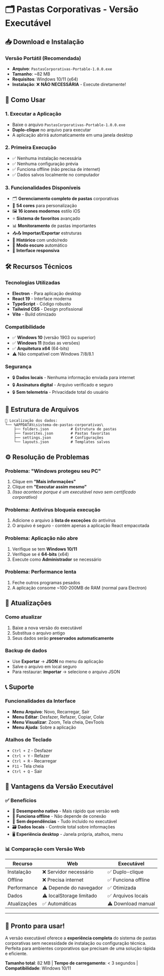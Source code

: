 # 🗂️ Pastas Corporativas - Versão Executável

## 📥 Download e Instalação

### Versão Portátil (Recomendada)
- **Arquivo**: `PastasCorporativas-Portable-1.0.0.exe`
- **Tamanho**: ~82 MB
- **Requisitos**: Windows 10/11 (x64)
- **Instalação**: ❌ **NÃO NECESSÁRIA** - Execute diretamente!

## 🚀 Como Usar

### 1. **Executar a Aplicação**
- Baixe o arquivo `PastasCorporativas-Portable-1.0.0.exe`
- **Duplo-clique** no arquivo para executar
- A aplicação abrirá automaticamente em uma janela desktop

### 2. **Primeira Execução**
- ✅ Nenhuma instalação necessária
- ✅ Nenhuma configuração prévia
- ✅ Funciona offline (não precisa de internet)
- ✅ Dados salvos localmente no computador

### 3. **Funcionalidades Disponíveis**
- 🗂️ **Gerenciamento completo de pastas** corporativas
- 🎨 **54 cores** para personalização
- 🖼️ **16 ícones modernos** estilo iOS
- ⭐ **Sistema de favoritos** avançado
- 📊 **Monitoramento** de pastas importantes
- 📥📤 **Importar/Exportar** estruturas
- 🔄 **Histórico** com undo/redo
- 🌙 **Modo escuro** automático
- 📱 **Interface responsiva**

## 🛠️ Recursos Técnicos

### **Tecnologias Utilizadas**
- **Electron** - Para aplicação desktop
- **React 19** - Interface moderna
- **TypeScript** - Código robusto
- **Tailwind CSS** - Design profissional
- **Vite** - Build otimizado

### **Compatibilidade**
- ✅ **Windows 10** (versão 1903 ou superior)
- ✅ **Windows 11** (todas as versões)
- ✅ **Arquitetura x64** (64-bits)
- ⚠️ Não compatível com Windows 7/8/8.1

### **Segurança**
- 🔒 **Dados locais** - Nenhuma informação enviada para internet
- 🔒 **Assinatura digital** - Arquivo verificado e seguro
- 🔒 **Sem telemetria** - Privacidade total do usuário

## 📁 Estrutura de Arquivos

```
📁 Localização dos dados:
└── %APPDATA%\sistema-de-pastas-corporativas\
    ├── folders.json          # Estrutura de pastas
    ├── favorites.json        # Pastas favoritas
    ├── settings.json         # Configurações
    └── layouts.json          # Templates salvos
```

## ⚙️ Resolução de Problemas

### **Problema: "Windows protegeu seu PC"**
1. Clique em **"Mais informações"**
2. Clique em **"Executar assim mesmo"**
3. *(Isso acontece porque é um executável novo sem certificado corporativo)*

### **Problema: Antivírus bloqueia execução**
1. Adicione o arquivo à **lista de exceções** do antivírus
2. O arquivo é seguro - contém apenas a aplicação React empacotada

### **Problema: Aplicação não abre**
1. Verifique se tem **Windows 10/11**
2. Verifique se é **64-bits** (x64)
3. Execute como **Administrador** se necessário

### **Problema: Performance lenta**
1. Feche outros programas pesados
2. A aplicação consome ~100-200MB de RAM (normal para Electron)

## 🔄 Atualizações

### **Como atualizar**
1. Baixe a nova versão do executável
2. Substitua o arquivo antigo
3. Seus dados serão **preservados automaticamente**

### **Backup de dados**
- Use **Exportar** → **JSON** no menu da aplicação
- Salve o arquivo em local seguro
- Para restaurar: **Importar** → selecione o arquivo JSON

## 📞 Suporte

### **Funcionalidades da Interface**
- **Menu Arquivo**: Novo, Recarregar, Sair
- **Menu Editar**: Desfazer, Refazer, Copiar, Colar
- **Menu Visualizar**: Zoom, Tela cheia, DevTools
- **Menu Ajuda**: Sobre a aplicação

### **Atalhos de Teclado**
- `Ctrl + Z` - Desfazer
- `Ctrl + Y` - Refazer
- `Ctrl + R` - Recarregar
- `F11` - Tela cheia
- `Ctrl + Q` - Sair

## 🎯 Vantagens da Versão Executável

### ✅ **Benefícios**
- 🚀 **Desempenho nativo** - Mais rápido que versão web
- 💾 **Funciona offline** - Não depende de conexão
- 🔧 **Sem dependências** - Tudo incluído no executável
- 🗃️ **Dados locais** - Controle total sobre informações
- 🖥️ **Experiência desktop** - Janela própria, atalhos, menu

### 📊 **Comparação com Versão Web**
| Recurso | Web | Executável |
|---------|-----|------------|
| Instalação | ❌ Servidor necessário | ✅ Duplo-clique |
| Offline | ❌ Precisa internet | ✅ Funciona offline |
| Performance | ⚠️ Depende do navegador | ✅ Otimizada |
| Dados | ⚠️ localStorage limitado | ✅ Arquivos locais |
| Atualizações | ✅ Automáticas | ⚠️ Download manual |

---

## 🎉 **Pronto para usar!**

A versão executável oferece a **experiência completa** do sistema de pastas corporativas sem necessidade de instalação ou configuração técnica. Perfeita para ambientes corporativos que precisam de uma solução rápida e eficiente.

**Tamanho total**: 82 MB | **Tempo de carregamento**: < 3 segundos | **Compatibilidade**: Windows 10/11 